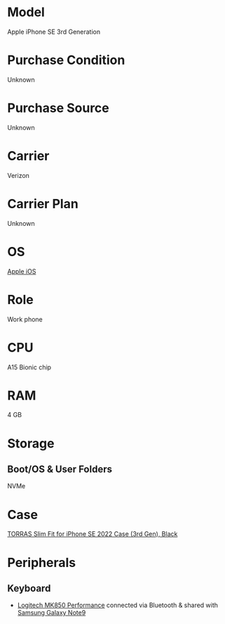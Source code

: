 # Model

Apple iPhone SE 3rd Generation

# Purchase Condition

Unknown

# Purchase Source

Unknown

# Carrier

Verizon

# Carrier Plan

Unknown

# OS

[Apple iOS](https://www.apple.com/ios/)

# Role

Work phone

# CPU

A15 Bionic chip

# RAM

4 GB

# Storage

## Boot/OS & User Folders

NVMe

# Case

[TORRAS Slim Fit for iPhone SE 2022 Case (3rd Gen), Black](https://www.amazon.com/TORRAS-iPhone-Ultra-Matte-Gen-2022/dp/B09SD3J8CF?th=1)

# Peripherals

## Keyboard

* [Logitech MK850 Performance](https://www.logitech.com/en-us/product/mk850-wireless-keyboard-mouse-combo) connected via Bluetooth & shared with [Samsung Galaxy Note9](https://github.com/jdrch/Hardware/blob/master/Samsung%20Galaxy%20Note9.md#keyboard)
